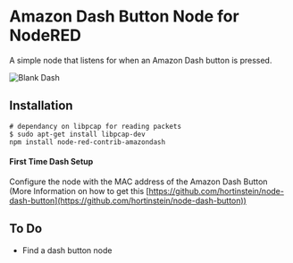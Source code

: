 # Amazon Dash Button Node for NodeRED

A simple node that listens for when an Amazon Dash button is pressed.

![Blank Dash](http://i.imgur.com/PP0CJ3s.png?1)

## Installation

    # dependancy on libpcap for reading packets
    $ sudo apt-get install libpcap-dev
    npm install node-red-contrib-amazondash

#### First Time Dash Setup 

Configure the node with the MAC address of the Amazon Dash Button (More Information on how to get this [https://github.com/hortinstein/node-dash-button](https://github.com/hortinstein/node-dash-button))

## To Do

 - Find a dash button node
